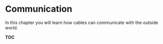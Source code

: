 # Communication

In this chapter you will learn how cables can communicate with the outside world.

__TOC__
